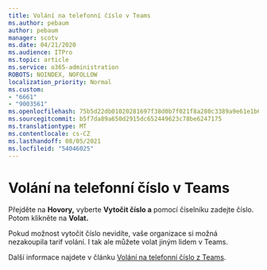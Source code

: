 ```yaml
---
title: Volání na telefonní číslo v Teams
ms.author: pebaum
author: pebaum
manager: scotv
ms.date: 04/21/2020
ms.audience: ITPro
ms.topic: article
ms.service: o365-administration
ROBOTS: NOINDEX, NOFOLLOW
localization_priority: Normal
ms.custom:
- "6661"
- "9003561"
ms.openlocfilehash: 75b5d22db01020281697f38d0b7f021f8a280c3389a9e61e1b69d9b002cb8d6e
ms.sourcegitcommit: b5f7da89a650d2915dc652449623c78be6247175
ms.translationtype: MT
ms.contentlocale: cs-CZ
ms.lasthandoff: 08/05/2021
ms.locfileid: "54046025"
---
```

# <a name="call-a-phone-number-in-teams"></a>Volání na telefonní číslo v Teams

Přejděte na  **Hovory,** vyberte  **Vytočit číslo a** pomocí číselníku zadejte číslo. Potom klikněte na **Volat.**

Pokud možnost vytočit číslo nevidíte, vaše organizace si možná nezakoupila tarif volání. I tak ale můžete volat jiným lidem v Teams.  

Další informace najdete v článku [Volání na telefonní číslo z Teams](https://support.microsoft.com/office/20d24ace-2851-4c29-8441-30dd2a5cf078).
